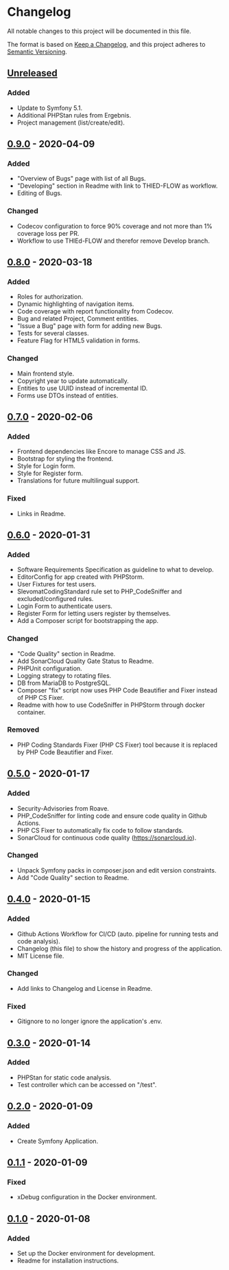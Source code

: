 # Changelog

All notable changes to this project will be documented in this file.

The format is based on [Keep a Changelog](https://keepachangelog.com/en/1.0.0/),
and this project adheres to [Semantic Versioning](https://semver.org/spec/v2.0.0.html).

## [Unreleased]

### Added

- Update to Symfony 5.1.
- Additional PHPStan rules from Ergebnis.
- Project management (list/create/edit).

## [0.9.0] - 2020-04-09

### Added

- "Overview of Bugs" page with list of all Bugs.
- "Developing" section in Readme with link to THlED-FLOW as workflow.
- Editing of Bugs.

### Changed

- Codecov configuration to force 90% coverage and not more than 1% coverage loss per PR.
- Workflow to use THlEd-FLOW and therefor remove Develop branch.

## [0.8.0] - 2020-03-18

### Added

- Roles for authorization.
- Dynamic highlighting of navigation items.
- Code coverage with report functionality from Codecov.
- Bug and related Project, Comment entities.
- "Issue a Bug" page with form for adding new Bugs.
- Tests for several classes.
- Feature Flag for HTML5 validation in forms.

### Changed

- Main frontend style.
- Copyright year to update automatically.
- Entities to use UUID instead of incremental ID.
- Forms use DTOs instead of entities.

## [0.7.0] - 2020-02-06

### Added

- Frontend dependencies like Encore to manage CSS and JS.
- Bootstrap for styling the frontend.
- Style for Login form.
- Style for Register form.
- Translations for future multilingual support.

### Fixed

- Links in Readme.

## [0.6.0] - 2020-01-31

### Added

- Software Requirements Specification as guideline to what to develop.
- EditorConfig for app created with PHPStorm.
- User Fixtures for test users.
- SlevomatCodingStandard rule set to PHP_CodeSniffer and excluded/configured rules.
- Login Form to authenticate users.
- Register Form for letting users register by themselves.
- Add a Composer script for bootstrapping the app.

### Changed

- "Code Quality" section in Readme.
- Add SonarCloud Quality Gate Status to Readme.
- PHPUnit configuration.
- Logging strategy to rotating files.
- DB from MariaDB to PostgreSQL.
- Composer "fix" script now uses PHP Code Beautifier and Fixer instead of PHP CS Fixer.
- Readme with how to use CodeSniffer in PHPStorm through docker container.

### Removed

- PHP Coding Standards Fixer (PHP CS Fixer) tool because it is replaced by PHP Code Beautifier and Fixer.

## [0.5.0] - 2020-01-17

### Added

- Security-Advisories from Roave.
- PHP_CodeSniffer for linting code and ensure code quality in Github Actions.
- PHP CS Fixer to automatically fix code to follow standards.
- SonarCloud for continuous code quality (<https://sonarcloud.io>).

### Changed

- Unpack Symfony packs in composer.json and edit version constraints.
- Add "Code Quality" section to Readme.

## [0.4.0] - 2020-01-15

### Added

- Github Actions Workflow for CI/CD (auto. pipeline for running tests and code analysis).
- Changelog (this file) to show the history and progress of the application.
- MIT License file.

### Changed

- Add links to Changelog and License in Readme.

### Fixed

- Gitignore to no longer ignore the application's .env.

## [0.3.0] - 2020-01-14

### Added

- PHPStan for static code analysis.
- Test controller which can be accessed on "/test".

## [0.2.0] - 2020-01-09

### Added

- Create Symfony Application.

## [0.1.1] - 2020-01-09

### Fixed

- xDebug configuration in the Docker environment.

## [0.1.0] - 2020-01-08

### Added

- Set up the Docker environment for development.
- Readme for installation instructions.

[unreleased]: https://github.com/thled/thled_bugtracker/compare/v0.9.0...HEAD
[0.9.0]: https://github.com/thled/thled_bugtracker/compare/v0.8.0...v0.9.0
[0.8.0]: https://github.com/thled/thled_bugtracker/compare/v0.7.0...v0.8.0
[0.7.0]: https://github.com/thled/thled_bugtracker/compare/v0.6.0...v0.7.0
[0.6.0]: https://github.com/thled/thled_bugtracker/compare/v0.5.0...v0.6.0
[0.5.0]: https://github.com/thled/thled_bugtracker/compare/v0.4.0...v0.5.0
[0.4.0]: https://github.com/thled/thled_bugtracker/compare/v0.3.0...v0.4.0
[0.3.0]: https://github.com/thled/thled_bugtracker/compare/v0.2.0...v0.3.0
[0.2.0]: https://github.com/thled/thled_bugtracker/compare/v0.1.1...v0.2.0
[0.1.1]: https://github.com/thled/thled_bugtracker/compare/v0.1.0...v0.1.1
[0.1.0]: https://github.com/thled/thled_bugtracker/releases/tag/v0.1.0
